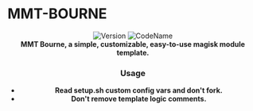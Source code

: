 # MMT-BOURNE

<div align="center">
  <!-- Version -->
    <img src="https://img.shields.io/badge/Version-v1.0-green.svg?longCache=true&style=popout-square"
      alt="Version" />
  <!-- CodeName -->
    <img src="https://img.shields.io/badge/B4ØK3Ñ-yellow.svg?longCache=true&style=flat-square"
      alt="CodeName" />

<div align="center">
  <strong>MMT Bourne, a simple, customizable, easy-to-use magisk module template.
</div>

### Usage
- Read setup.sh custom config vars and don't fork.
- Don't remove template logic comments.
